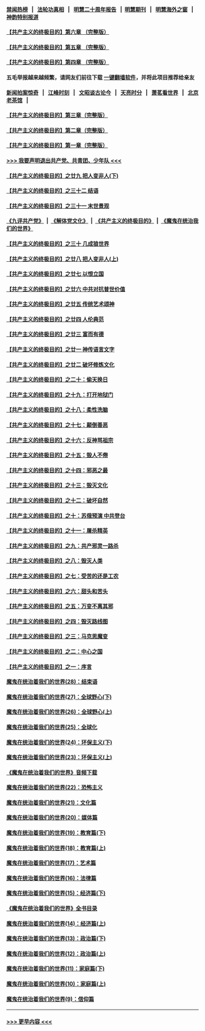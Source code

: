 #### [禁闻热榜](热点新闻.md?=0)  &nbsp;&nbsp;|&nbsp;&nbsp; [法轮功真相](https://github.com/gfw-breaker/truth/blob/master/README.md?=0) &nbsp;&nbsp;|&nbsp;&nbsp; [明慧二十周年报告](https://github.com/gfw-breaker/mh-reports/blob/master/README.md?=0) &nbsp;&nbsp;|&nbsp;&nbsp;[明慧期刊](https://github.com/gfw-breaker/mh-qikan) &nbsp;&nbsp;|&nbsp;&nbsp; [明慧海外之窗](https://github.com/gfw-breaker/mh-news/blob/master/README.md?=0) &nbsp;&nbsp;|&nbsp;&nbsp; [神韵特别报道](https://github.com/gfw-breaker/mh-news/blob/master/shenyun.md?=0)
#### [【共产主义的终极目的】第六章 （完整版）](../pages/nsc422/n11428913.md?t=03032302) 
#### [【共产主义的终极目的】第五章 （完整版）](../pages/nsc422/n11428912.md?t=03032302) 
#### [【共产主义的终极目的】第四章 （完整版）](../pages/nsc422/n11428907.md?t=03032302) 
#### 五毛举报越来越频繁，请网友们前往下载 [一键翻墙软件](https://github.com/gfw-breaker/ssr-accounts)，并将此项目推荐给亲友
#### [新闻拍案惊奇](https://github.com/gfw-breaker/banned-news/blob/master/pages/link4.md) &nbsp;&nbsp;|&nbsp;&nbsp; [江峰时刻](https://github.com/gfw-breaker/banned-news/blob/master/pages/link4.md) &nbsp;&nbsp;|&nbsp;&nbsp; [文昭谈古论今](https://github.com/gfw-breaker/banned-news/blob/master/pages/link4.md) &nbsp;&nbsp;|&nbsp;&nbsp; [天亮时分](https://github.com/gfw-breaker/banned-news/blob/master/pages/link4.md) &nbsp;&nbsp;|&nbsp;&nbsp; [萧茗看世界](https://github.com/gfw-breaker/banned-news/blob/master/pages/link4.md) &nbsp;&nbsp;|&nbsp;&nbsp; [北京老茶馆](https://github.com/gfw-breaker/banned-news/blob/master/pages/link4.md) &nbsp;&nbsp;|&nbsp;&nbsp; 
#### [【共产主义的终极目的】第三章（完整版）](../pages/nsc422/n11428848.md?t=03032302) 
#### [【共产主义的终极目的】第二章（完整版）](../pages/nsc422/n11428831.md?t=03032302) 
#### [【共产主义的终极目的】第一章（完整版）](../pages/nsc422/n11417651.md?t=03032302) 
#### [>>> 我要声明退出共产党、共青团、少年队 <<<](https://github.com/begood0513/goodnews/blob/master/quit/letter.md) 
#### [【共产主义的终极目的】之廿九 把人变非人(下)](../pages/nsc422/n11344140.md?t=03032302) 
#### [【共产主义的终极目的】之三十二 结语](../pages/nsc422/n11360535.md?t=03032302) 
#### [【共产主义的终极目的】之三十一 末世景观](../pages/nsc422/n11351129.md?t=03032302) 
#### [《九评共产党》](https://github.com/begood0513/9ping.md/blob/master/README.md) &nbsp;|&nbsp; [《解体党文化》](../../../../jtdwh.md/blob/master/README.md)  &nbsp;|&nbsp; [《共产主义的终极目的》](../../../../gczydzjmd.md/blob/master/README.md) &nbsp;|&nbsp; [《魔鬼在统治我们的世界》](../../../../mgztzwmdsj.md/blob/master/README.md) 
#### [【共产主义的终极目的】之三十 几成狼世界](../pages/nsc422/n11348280.md?t=03032302) 
#### [【共产主义的终极目的】之廿八 把人变非人(上)](../pages/nsc422/n11340492.md?t=03032302) 
#### [【共产主义的终极目的】之廿七 以恨立国](../pages/nsc422/n11336944.md?t=03032302) 
#### [【共产主义的终极目的】之廿六 中共对抗普世价值](../pages/nsc422/n11324785.md?t=03032302) 
#### [【共产主义的终极目的】之廿五 传统艺术颂神](../pages/nsc422/n11296396.md?t=03032302) 
#### [【共产主义的终极目的】之廿四 人伦典范](../pages/nsc422/n11296397.md?t=03032302) 
#### [【共产主义的终极目的】之廿三 富而有德](../pages/nsc422/n11283598.md?t=03032302) 
#### [【共产主义的终极目的】之廿一 神传语言文字](../pages/nsc422/n11263265.md?t=03032302) 
#### [【共产主义的终极目的】之廿二 破坏修炼文化](../pages/nsc422/n11245728.md?t=03032302) 
#### [【共产主义的终极目的】之二十：偷天换日](../pages/nsc422/n11238846.md?t=03032302) 
#### [【共产主义的终极目的】之十九：打开地狱门](../pages/nsc422/n11206376.md?t=03032302) 
#### [【共产主义的终极目的】之十八：柔性洗脑](../pages/nsc422/n11199994.md?t=03032302) 
#### [【共产主义的终极目的】之十七：颠倒善恶](../pages/nsc422/n11179782.md?t=03032302) 
#### [【共产主义的终极目的】之十六：反神骂祖宗](../pages/nsc422/n11166798.md?t=03032302) 
#### [【共产主义的终极目的】之十五：毁人不倦](../pages/nsc422/n11166792.md?t=03032302) 
#### [【共产主义的终极目的】之十四：邪恶之最](../pages/nsc422/n11150249.md?t=03032302) 
#### [【共产主义的终极目的】之十三：毁灭文化](../pages/nsc422/n11135227.md?t=03032302) 
#### [【共产主义的终极目的】之十二：破坏自然](../pages/nsc422/n11135214.md?t=03032302) 
#### [【共产主义的终极目的】之十：苏俄预演 中共登台](../pages/nsc422/n11118424.md?t=03032302) 
#### [【共产主义的终极目的】之十一：屠杀精英](../pages/nsc422/n11118442.md?t=03032302) 
#### [【共产主义的终极目的】之九：共产邪灵一路杀](../pages/nsc422/n11114139.md?t=03032302) 
#### [【共产主义的终极目的】之八：毁灭人类](../pages/nsc422/n11108503.md?t=03032302) 
#### [【共产主义的终极目的】之七：受苦的还是工农](../pages/nsc422/n11101809.md?t=03032302) 
#### [【共产主义的终极目的】之六：甜头和苦头](../pages/nsc422/n11096971.md?t=03032302) 
#### [【共产主义的终极目的】之五：万变不离其邪](../pages/nsc422/n11091285.md?t=03032302) 
#### [【共产主义的终极目的】之四：毁灭路线图](../pages/nsc422/n11086284.md?t=03032302) 
#### [【共产主义的终极目的】之三：马克思魔变](../pages/nsc422/n11061941.md?t=03032302) 
#### [【共产主义的终极目的】之二：中心之国](../pages/nsc422/n11047728.md?t=03032302) 
#### [【共产主义的终极目的】之一：序言](../pages/nsc422/n11086077.md?t=03032302) 
#### [魔鬼在统治着我们的世界(28)：结束语](../pages/nsc422/n10936246.md?t=03032302) 
#### [魔鬼在统治着我们的世界(27)：全球野心(下)](../pages/nsc422/n10928319.md?t=03032302) 
#### [魔鬼在统治着我们的世界(26)：全球野心(上)](../pages/nsc422/n10900318.md?t=03032302) 
#### [魔鬼在统治着我们的世界(25)：全球化](../pages/nsc422/n10788205.md?t=03032302) 
#### [魔鬼在统治着我们的世界(24)：环保主义(下)](../pages/nsc422/n10695307.md?t=03032302) 
#### [魔鬼在统治着我们的世界(23)：环保主义(上)](../pages/nsc422/n10688613.md?t=03032302) 
#### [《魔鬼在统治着我们的世界》音频下载](../pages/nsc422/n10635553.md?t=03032302) 
#### [魔鬼在统治着我们的世界(22)：恐怖主义](../pages/nsc422/n10614727.md?t=03032302) 
#### [魔鬼在统治着我们的世界(21)：文化篇](../pages/nsc422/n10597706.md?t=03032302) 
#### [魔鬼在统治着我们的世界(20)：媒体篇](../pages/nsc422/n10586579.md?t=03032302) 
#### [魔鬼在统治着我们的世界(19)：教育篇(下)](../pages/nsc422/n10564808.md?t=03032302) 
#### [魔鬼在统治着我们的世界(18)：教育篇(上)](../pages/nsc422/n10526970.md?t=03032302) 
#### [魔鬼在统治着我们的世界(17)：艺术篇](../pages/nsc422/n10499093.md?t=03032302) 
#### [魔鬼在统治着我们的世界(16)：法律篇](../pages/nsc422/n10485969.md?t=03032302) 
#### [魔鬼在统治着我们的世界(15)：经济篇(下)](../pages/nsc422/n10469975.md?t=03032302) 
#### [《魔鬼在统治着我们的世界》全书目录](../pages/nsc422/n10464261.md?t=03032302) 
#### [魔鬼在统治着我们的世界(14)：经济篇(上)](../pages/nsc422/n10457370.md?t=03032302) 
#### [魔鬼在统治着我们的世界(13)：政治篇(下)](../pages/nsc422/n10448270.md?t=03032302) 
#### [魔鬼在统治着我们的世界(12)：政治篇(上)](../pages/nsc422/n10444576.md?t=03032302) 
#### [魔鬼在统治着我们的世界(11)：家庭篇(下)](../pages/nsc422/n10440961.md?t=03032302) 
#### [魔鬼在统治着我们的世界(10)：家庭篇(上)](../pages/nsc422/n10435448.md?t=03032302) 
#### [魔鬼在统治着我们的世界(9)：信仰篇](../pages/nsc422/n10432159.md?t=03032302) 

----
#### [ >>> 更早内容 <<< ](../indexes/nsc422-earlier.md)
